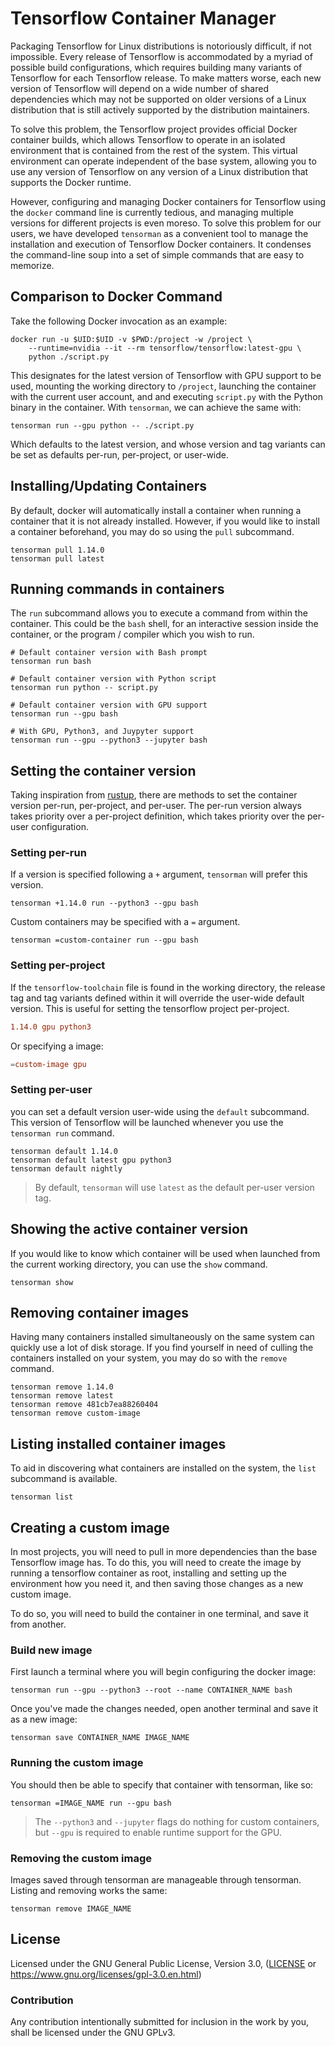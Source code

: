 # Tensorflow Container Manager

Packaging Tensorflow for Linux distributions is notoriously difficult, if not impossible. Every release of Tensorflow is accommodated by a myriad of possible build configurations, which requires building many variants of Tensorflow for each Tensorflow release. To make matters worse, each new version of Tensorflow will depend on a wide number of shared dependencies which may not be supported on older versions of a Linux distribution that is still actively supported by the distribution maintainers.

To solve this problem, the Tensorflow project provides official Docker container builds, which allows Tensorflow to operate in an isolated environment that is contained from the rest of the system. This virtual environment can operate independent of the base system, allowing you to use any version of Tensorflow on any version of a Linux distribution that supports the Docker runtime.

However, configuring and managing Docker containers for Tensorflow using the `docker` command line is currently tedious, and managing multiple versions for different projects is even moreso. To solve this problem for our users, we have developed `tensorman` as a convenient tool to manage the installation and execution of Tensorflow Docker containers. It condenses the command-line soup into a set of simple commands that are easy to memorize.

## Comparison to Docker Command

Take the following Docker invocation as an example:

```
docker run -u $UID:$UID -v $PWD:/project -w /project \
    --runtime=nvidia --it --rm tensorflow/tensorflow:latest-gpu \
    python ./script.py
```

This designates for the latest version of Tensorflow with GPU support to be used, mounting the working directory to `/project`, launching the container with the current user account, and and executing `script.py` with the Python binary in the container. With `tensorman`, we can achieve the same with:

```
tensorman run --gpu python -- ./script.py
```

Which defaults to the latest version, and whose version and tag variants can be set as defaults per-run, per-project, or user-wide.

## Installing/Updating Containers

By default, docker will automatically install a container when running a container that it is not already installed. However, if you would like to install a container beforehand, you may do so using the `pull` subcommand.

```
tensorman pull 1.14.0
tensorman pull latest
```

## Running commands in containers

The `run` subcommand allows you to execute a command from within the container. This could be the `bash` shell, for an interactive session inside the container, or the program / compiler which you wish to run.

```
# Default container version with Bash prompt
tensorman run bash

# Default container version with Python script
tensorman run python -- script.py

# Default container version with GPU support
tensorman run --gpu bash

# With GPU, Python3, and Juypyter support
tensorman run --gpu --python3 --jupyter bash
```

## Setting the container version

Taking inspiration from [rustup], there are methods to set the container version per-run, per-project, and per-user. The per-run version always takes priority over a per-project definition, which takes priority over the per-user configuration.

[rustup]: https://rustup.rs

### Setting per-run

If a version is specified following a `+` argument, `tensorman` will prefer this version.

```
tensorman +1.14.0 run --python3 --gpu bash
```

Custom containers may be specified with a `=` argument.

```
tensorman =custom-container run --gpu bash
```

### Setting per-project

If the `tensorflow-toolchain` file is found in the working directory, the release tag and tag variants defined within it will override the user-wide default version. This is useful for setting the tensorflow project per-project.

```toml
1.14.0 gpu python3
```

Or specifying a image:

```toml
=custom-image gpu
```

### Setting per-user

you can set a default version user-wide using the `default` subcommand. This version of Tensorflow will be launched whenever you use the `tensorman run` command.

```
tensorman default 1.14.0
tensorman default latest gpu python3
tensorman default nightly
```

> By default, `tensorman` will use `latest` as the default per-user version tag.

## Showing the active container version

If you would like to know which container will be used when launched from the current working directory, you can use the `show` command.

```
tensorman show
```

## Removing container images

Having many containers installed simultaneously on the same system can quickly use a lot of disk storage. If you find yourself in need of culling the containers installed on your system, you may do so with the `remove` command.

```
tensorman remove 1.14.0
tensorman remove latest
tensorman remove 481cb7ea88260404
tensorman remove custom-image
```

## Listing installed container images

To aid in discovering what containers are installed on the system, the `list` subcommand is available.

```
tensorman list
```

## Creating a custom image

In most projects, you will need to pull in more dependencies than the base Tensorflow image has. To do this, you will need to create the image by running a tensorflow container as root, installing and setting up the environment how you need it, and then saving those changes as a new custom image.

To do so, you will need to build the container in one terminal, and save it from another.

### Build new image

First launch a terminal where you will begin configuring the docker image:

```
tensorman run --gpu --python3 --root --name CONTAINER_NAME bash
```

Once you've made the changes needed, open another terminal and save it as a new image:

```
tensorman save CONTAINER_NAME IMAGE_NAME
```

### Running the custom image

You should then be able to specify that container with tensorman, like so:

```
tensorman =IMAGE_NAME run --gpu bash
```

> The `--python3` and `--jupyter` flags do nothing for custom containers, but `--gpu` is required to enable runtime support for the GPU.

### Removing the custom image

Images saved through tensorman are manageable through tensorman. Listing and removing works the same:

```
tensorman remove IMAGE_NAME
```

## License

Licensed under the GNU General Public License, Version 3.0, ([LICENSE](LICENSE) or https://www.gnu.org/licenses/gpl-3.0.en.html)

### Contribution

Any contribution intentionally submitted for inclusion in the work by you, shall be licensed under the GNU GPLv3.
